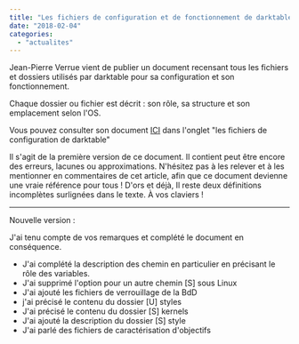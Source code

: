 ```yaml
---
title: "Les fichiers de configuration et de fonctionnement de darktable"
date: "2018-02-04"
categories: 
  - "actualites"
---
```


Jean-Pierre Verrue vient de publier un document recensant tous les fichiers et dossiers utilisés par darktable pour sa configuration et son fonctionnement.

Chaque dossier ou fichier est décrit :  son rôle, sa structure et son emplacement selon l'OS.

Vous pouvez consulter son document [ICI](http://darktable.fr/les-fichiers-de-configuration/) dans l'onglet "les fichiers de configuration de darktable"

Il s'agit de la première version de ce document. Il contient peut être encore des erreurs, lacunes ou approximations. N'hésitez pas à les relever et à les mentionner en commentaires de cet article, afin que ce document devienne une vraie référence pour tous ! D'ors et déjà,  Il reste deux définitions incomplètes surlignées dans le texte. À vos claviers !

* * *

Nouvelle version :

J'ai tenu compte de vos remarques et complété le document en conséquence.

- J'ai complété la description des chemin en particulier en précisant le rôle des variables.
- J'ai supprimé l'option pour un autre chemin \[S\] sous Linux
- J'ai ajouté les fichiers de verrouillage de la BdD
- j'ai précisé le contenu du dossier \[U\] styles
- J'ai précisé le contenu du dossier \[S\] kernels
- J'ai ajouté la description du dossier \[S\] style
- J'ai parlé des fichiers de caractérisation d'objectifs
